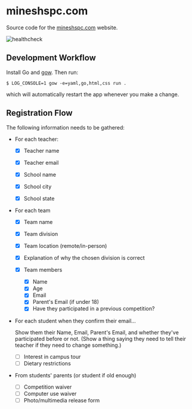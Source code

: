 # mineshspc.com

Source code for the [mineshspc.com](https://mineshspc.com) website.

![healthcheck](https://healthchecks.io/badge/fd6a8ec9-b3da-4bab-983a-183f2d/5Ll6vyEb-2/mineshspc.com.svg)

## Development Workflow

Install Go and [gow](https://github.com/mitranim/gow). Then run:
```
$ LOG_CONSOLE=1 gow -e=yaml,go,html,css run .
```
which will automatically restart the app whenever you make a change.

## Registration Flow

The following information needs to be gathered:

- For each teacher:

  - [x] Teacher name
  - [x] Teacher email

  - [x] School name
  - [x] School city
  - [x] School state

- For each team

  - [x] Team name
  - [x] Team division
  - [x] Team location (remote/in-person)
  - [x] Explanation of why the chosen division is correct

  - [x] Team members
    - [x] Name
    - [x] Age
    - [x] Email
    - [x] Parent's Email (if under 18)
    - [x] Have they participated in a previous competition?

- For each student when they confirm their email...

  Show them their Name, Email, Parent's Email, and whether they've participated
  before or not. (Show a thing saying they need to tell their teacher if they
  need to change something.)

  - [ ] Interest in campus tour
  - [ ] Dietary restrictions

- From students' parents (or student if old enough)

  - [ ] Competition waiver
  - [ ] Computer use waiver
  - [ ] Photo/multimedia release form
